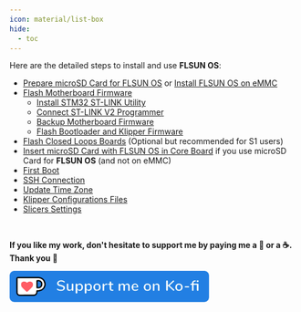 ```yaml
---
icon: material/list-box
hide:
  - toc
---
```


Here are the detailed steps to install and use **FLSUN OS**:


- <a href="../prepare-microsd-card-for-flsun-os">Prepare microSD Card for FLSUN OS</a> or <a href="../install-flsun-os-on-emmc">Install FLSUN OS on eMMC</a>
- <a href="../flash-motherboard-firmware">Flash Motherboard Firmware</a>
	- <a href="../flash-motherboard-firmware/#install-stm32-st-link-utility">Install STM32 ST-LINK Utility</a>
	- <a href="../flash-motherboard-firmware/#connect-st-link-v2-programmer">Connect ST-LINK V2 Programmer</a>
	- <a href="../flash-motherboard-firmware/#backup-motherboard-firmware">Backup Motherboard Firmware</a>
	- <a href="../flash-motherboard-firmware/#flash-bootloader-and-klipper-firmware">Flash Bootloader and Klipper Firmware</a>
- <a href="../flash-closed-loops-boards">Flash Closed Loops Boards</a> (Optional but recommended for S1 users)
- <a href="../insert-microsd-card-with-flsun-os-in-core-board">Insert microSD Card with FLSUN OS in Core Board</a> if you use microSD Card for **FLSUN OS** (and not on eMMC)
- <a href="../first-boot">First Boot</a>
- <a href="../ssh-connection">SSH Connection</a>
- <a href="../update-time-zone">Update Time Zone</a>
- <a href="../klipper-configurations-files">Klipper Configurations Files</a>
- <a href="../slicers-settings">Slicers Settings</a>

<br />

**If you like my work, don't hesitate to support me by paying me a 🍺 or a ☕. Thank you 🙂**

<a href="https://ko-fi.com/guilouz" target="_blank"><img width="350" src="../assets/images/ko-fi.png"></a>
